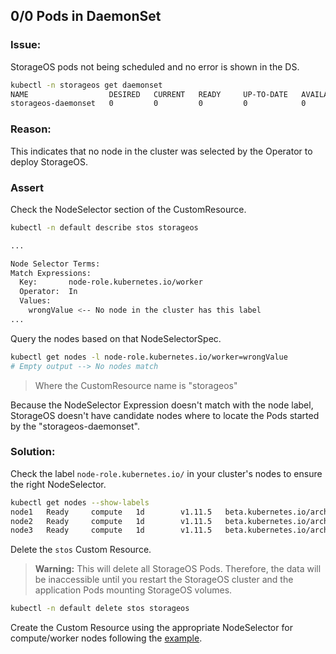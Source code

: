 ## 0/0 Pods in DaemonSet

### Issue:

StorageOS pods not being scheduled and no error is shown in the DS.
```bash
kubectl -n storageos get daemonset
NAME                  DESIRED   CURRENT   READY     UP-TO-DATE   AVAILABLE NODE SELECTOR   AGE
storageos-daemonset   0         0         0         0            0         <none>          5s
```

### Reason:
This indicates that no node in the cluster was selected by the Operator to
deploy StorageOS.

### Assert
Check the NodeSelector section of the CustomResource.

```bash
kubectl -n default describe stos storageos

...

Node Selector Terms:
Match Expressions:
  Key:       node-role.kubernetes.io/worker
  Operator:  In
  Values:
    wrongValue <-- No node in the cluster has this label
...
```

Query the nodes based on that NodeSelectorSpec.

```bash
kubectl get nodes -l node-role.kubernetes.io/worker=wrongValue
# Empty output --> No nodes match
```

> Where the CustomResource name is "storageos"

Because the NodeSelector Expression doesn't match with the node label,
StorageOS doesn't have candidate nodes where to locate the Pods started by the
"storageos-daemonset".

### Solution:

Check the label `node-role.kubernetes.io/` in your cluster's nodes to ensure the right
NodeSelector.

```bash
kubectl get nodes --show-labels
node1   Ready     compute   1d        v1.11.5   beta.kubernetes.io/arch=amd64,beta.kubernetes.io/os=linux,kubernetes.io/hostname=node1,node-role.kubernetes.io/worker=true
node2   Ready     compute   1d        v1.11.5   beta.kubernetes.io/arch=amd64,beta.kubernetes.io/os=linux,kubernetes.io/hostname=node2,node-role.kubernetes.io/worker=true
node3   Ready     compute   1d        v1.11.5   beta.kubernetes.io/arch=amd64,beta.kubernetes.io/os=linux,kubernetes.io/hostname=node3,node-role.kubernetes.io/worker=true
```

Delete the `stos` Custom Resource. 

> **Warning:** This will delete all StorageOS Pods. Therefore, the data will be inaccessible
> until you restart the StorageOS cluster and the application Pods mounting
> StorageOS volumes.

```bash
kubectl -n default delete stos storageos
```

Create the Custom Resource using the appropriate NodeSelector for
compute/worker nodes following the [example](/docs/reference/cluster-operator#installing-to-a-subset-of-nodes).
